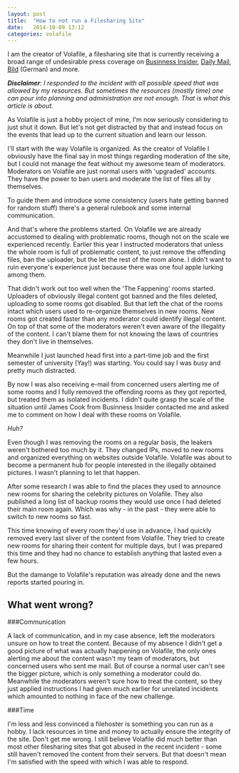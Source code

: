 ```yaml
---
layout: post
title:  "How to not run a Filesharing Site"
date:   2014-10-09 13:12
categories: volafile
---
```


I am the creator of Volafile, a filesharing site that is currently receiving a 
broad range of undesirable press coverage on 
[Businness Insider](http://www.businessinsider.com/internet-marketplace-for-hacked-photos-of-naked-celebrities-2014-10), 
[Daily Mail](http://www.dailymail.co.uk/news/article-2785871/Photos-unreleased-potentially-massive-collection-stolen-celebrity-nudes-bought-online-350.html),
[Bild](http://www.bild.de/unterhaltung/leute/google/droht-millionen-klage-wegen-nackt-foto-skandal-37996638.bild.html) (German) and more.

*__Disclaimer__: I responded to the incident with all possible speed that was allowed by my resources. But sometimes the resources (mostly time) one can pour into planning and administration are not enough. That is what this article is about.*

As Volafile is just a hobby project of mine, I'm now seriously considering to just shut it down.
But let's not get distracted by that and instead focus on the events that lead up to the current situation and learn our lesson.

I'll start with the way Volafile is organized. As the creator of Volafile I obviously
have the final say in most things regarding moderation of the site, but I could not manage
the feat without my awesome team of moderators. Moderators on Volafile are just normal users
with 'upgraded' accounts. They have the power to ban users and moderate the list of files all by themselves.

To guide them and introduce some consistency (users hate getting banned for random stuff) there's a general rulebook and some internal communication.

And that's where the problems started. On Volafile we are already accustomed to dealing with problematic rooms, though not on the scale we experienced recently. Earlier this year I instructed moderators that unless the whole room is full of problematic content, to just remove the offending files, ban the uploader, but the let the rest of the room alone. I didn't want to ruin everyone's experience just because there was one foul apple lurking among them.

That didn't work out too well when the 'The Fappening' rooms started. Uploaders of obviously illegal content got banned and the files deleted, uploading to some rooms got disabled. 
But that left the chat of the rooms intact which users used to re-organize themselves in new rooms. New rooms got created faster than any moderator could identify illegal content. On top of that some of the moderators weren't even aware of the illegality of the content. I can't blame them for not knowing the laws of countries they don't live in themselves.

Meanwhile I just launched head first into a part-time job and the first semester of university (Yay!) was starting. You could say I was busy and pretty much distracted.

By now I was also receiving e-mail from concerned users alerting me of some rooms and I fully removed the offending rooms as they got reported, but treated them as isolated incidents. I didn't quite grasp the scale of the situation until James Cook from Businness Insider contacted me and asked me to comment on how I deal with these rooms on Volafile. 

*Huh?* 

Even though I was removing the rooms on a regular basis, the leakers weren't bothered too much by it.
They changed IPs, moved to new rooms and organized everything on websites outside Volafile. Volafile was about to become a permanent hub for people interested in the illegally obtained pictures. I wasn't planning to let that happen.

After some research I was able to find the places they used to announce new rooms for sharing the celebrity pictures on Volafile. They also published a long list of backup rooms they would use once I had deleted their main room again. Which was why - in the past - they were able to switch to new rooms so fast.

This time knowing of every room they'd use in advance, I had quickly removed every last sliver of the content from Volafile. They tried to create new rooms for sharing their content for multiple days, but I was prepared this time and they had no chance to establish anything that lasted even a few hours.

But the damange to Volafile's reputation was already done and the news reports started pouring in.

What went wrong?
----------------

###Communication

A lack of communication, and in my case absence, left the moderators unsure on how to treat the content.
Because of my absence I didn't get a good picture of what was actually happening on Volafile, the only ones alerting me about the content wasn't my team of moderators, but concerned users who sent me mail.
But of course a normal user can't see the bigger picture, which is only something a moderator could do.
Meanwhile the moderators weren't sure how to treat the content, so they just applied instructions I had given much earlier for unrelated incidents which amounted to nothing in face of the new challenge.

###Time

I'm less and less convinced a filehoster is something you can run as a hobby. I lack resources in time and money to actually ensure the integrity of the site. Don't get me wrong. I still believe Volafile did much better than most other filesharing sites that got abused in the recent incident - some still haven't removed the content from their servers. But that doesn't mean I'm satisfied with the speed with which I was able to respond.
